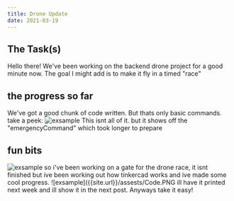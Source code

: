 ```yaml
---
title: Drone Update
date: 2021-03-19
---
```

## The Task(s)
Hello there! We've been working on the backend drone project for a good minute now. The goal I might add is to make it fly in a timed "race" 
## the progress so far
We've got a good chunk of code written. But thats only basic commands. take a peek: ![exsample]({{site.url}}/assests/code.png)
This isnt all of it. but it shows off the "emergencyCommand" which took longer to prepare


## fun bits
![exsample]({{site.url}}/assests/thefun.gif)
so i've been working on a gate for the drone race, it isnt finished but ive been working out how tinkercad works and ive made some cool progress.
![exsample]({{site.url}}/assests/Code.PNG
ill have it printed next week and ill show it in the next post.
Anyways take it easy!